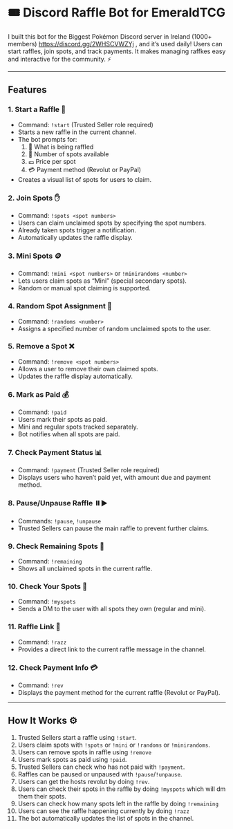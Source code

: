 # 🎟️ Discord Raffle Bot for EmeraldTCG

I built this bot for the Biggest Pokémon Discord server in Ireland (1000+ members) https://discord.gg/2WHSCVWZYj , and it’s used daily! Users can start raffles, join spots, and track payments. It makes managing raffkes easy and interactive for the community. ⚡

---

## Features

### 1. **Start a Raffle** 🏁
- Command: `!start` (Trusted Seller role required)
- Starts a new raffle in the current channel.
- The bot prompts for:
  1. 🎁 What is being raffled
  2. 🔢 Number of spots available
  3. 💶 Price per spot
  4. 💳 Payment method (Revolut or PayPal)
- Creates a visual list of spots for users to claim.

### 2. **Join Spots** ✋
- Command: `!spots <spot numbers>`
- Users can claim unclaimed spots by specifying the spot numbers.
- Already taken spots trigger a notification.
- Automatically updates the raffle display.

### 3. **Mini Spots** 🪙
- Command: `!mini <spot numbers>` or `!minirandoms <number>`
- Lets users claim spots as “Mini” (special secondary spots).
- Random or manual spot claiming is supported.

### 4. **Random Spot Assignment** 🎲
- Command: `!randoms <number>`
- Assigns a specified number of random unclaimed spots to the user.

### 5. **Remove a Spot** ❌
- Command: `!remove <spot numbers>`
- Allows a user to remove their own claimed spots.
- Updates the raffle display automatically.

### 6. **Mark as Paid** 💰
- Command: `!paid`
- Users mark their spots as paid.
- Mini and regular spots tracked separately.
- Bot notifies when all spots are paid.

### 7. **Check Payment Status** 📊
- Command: `!payment` (Trusted Seller role required)
- Displays users who haven’t paid yet, with amount due and payment method.

### 8. **Pause/Unpause Raffle** ⏸️▶️
- Commands: `!pause`, `!unpause`
- Trusted Sellers can pause the main raffle to prevent further claims.

### 9. **Check Remaining Spots** 🔢
- Command: `!remaining`
- Shows all unclaimed spots in the current raffle.

### 10. **Check Your Spots** 📩
- Command: `!myspots`
- Sends a DM to the user with all spots they own (regular and mini).

### 11. **Raffle Link** 🔗
- Command: `!razz`
- Provides a direct link to the current raffle message in the channel.

### 12. **Check Payment Info** 💳
- Command: `!rev`
- Displays the payment method for the current raffle (Revolut or PayPal).

---

## How It Works ⚙️
1. Trusted Sellers start a raffle using `!start`.
2. Users claim spots with `!spots` or `!mini` or `!randoms` or `!minirandoms`.
3. Users can remove spots in raffle using `!remove`
4. Users mark spots as paid using `!paid`.
5. Trusted Sellers can check who has not paid with `!payment`.
6. Raffles can be paused or unpaused with `!pause`/`!unpause`.
7. Users can get the hosts revolut by doing `!rev`.
8. Users can check their spots in the raffle by doing `!myspots` which will dm them their spots.
9. Users can check how many spots left in the raffle by doing `!remaining`
10. Users can see the raffle happening currently by doing `!razz`
11. The bot automatically updates the list of spots in the channel.
